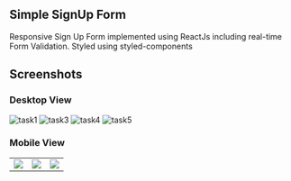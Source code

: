 ## Simple SignUp Form 
Responsive Sign Up Form implemented using ReactJs including real-time Form Validation. Styled using styled-components

## Screenshots
### Desktop View
![task1](https://user-images.githubusercontent.com/50046177/206862865-50dac30b-ad83-4031-a60c-b26800c6fa1f.png)
![task3](https://user-images.githubusercontent.com/50046177/206862948-cef75e11-e2e8-4cc2-86b1-41f68ee865e8.png)
![task4](https://user-images.githubusercontent.com/50046177/206862952-2a38d77d-3aab-497e-adab-feded83c8477.png)
![task5](https://user-images.githubusercontent.com/50046177/206862957-df2bf3ee-f429-4400-a91e-24a1613eda3a.png)



### Mobile View
<table>
 <tr>
 <td>
<img src="https://user-images.githubusercontent.com/50046177/206862834-a6e5d35b-b895-4413-8a35-0096f3b7580c.png"/>
</td>
 <td>
<img src="https://user-images.githubusercontent.com/50046177/206862831-47c4516c-7c9c-4eee-86fd-82515f9d6912.png"/>
</td>
<td>
<img src="https://user-images.githubusercontent.com/50046177/206862807-b07cfe75-955a-45dd-a8d7-5b911f0d5554.png"/>
</td>

</tr>
</table>

